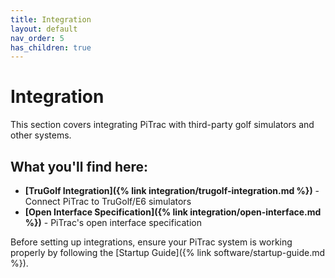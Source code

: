 ```yaml
---
title: Integration
layout: default
nav_order: 5
has_children: true
---
```


# Integration

This section covers integrating PiTrac with third-party golf simulators and other systems.

## What you'll find here:

- **[TruGolf Integration]({% link integration/trugolf-integration.md %})** - Connect PiTrac to TruGolf/E6 simulators
- **[Open Interface Specification]({% link integration/open-interface.md %})** - PiTrac's open interface specification

Before setting up integrations, ensure your PiTrac system is working properly by following the [Startup Guide]({% link software/startup-guide.md %}).
